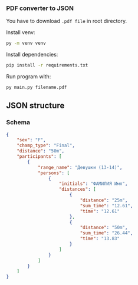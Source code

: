 ### PDF converter to JSON

You have to download `.pdf file` in root directory.

Install venv:
```sh
py -m venv venv
```

Install dependencies:
```sh
pip install -r requirements.txt
```

Run program with:
```sh
py main.py filename.pdf
```

## JSON structure
### Schema
```json
{
    "sex": "F",
    "champ_type": "Final",
    "distance": "50m",
    "participants": [
        {
            "range_name": "Девушки (13-14)",
            "persons": [
                {
                    "initials": "ФАМИЛИЯ Имя",
                    "distances": [
                        {
                            "distance": "25m",
                            "sum_time": "12.61",
                            "time": "12.61"
                        },
                        {
                            "distance": "50m",
                            "sum_time": "26.44",
                            "time": "13.83"
                        }
                    ]
                }
            ]
        }
    ]
}
```